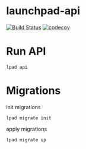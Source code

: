 # launchpad-api

[![Build Status](https://travis-ci.com/FreakyGranny/launchpad-api.svg?branch=master)](https://travis-ci.com/FreakyGranny/launchpad-api) [![codecov](https://codecov.io/gh/FreakyGranny/launchpad-api/branch/master/graph/badge.svg)](https://codecov.io/gh/FreakyGranny/launchpad-api)

Run API
=======

```
lpad api
```

Migrations
==========

init migrations
```
lpad migrate init
```

apply migrations
```
lpad migrate up
```
